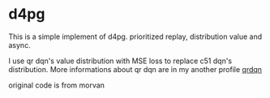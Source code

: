 # d4pg

This is a simple implement of d4pg.
prioritized replay, distribution value and async.

I use qr dqn's value distribution with MSE loss to replace c51 dqn's distribution. More informations about qr dqn are in my another profile [qrdqn](https://github.com/LihaoR/qr-dqn)


original code is from morvan
